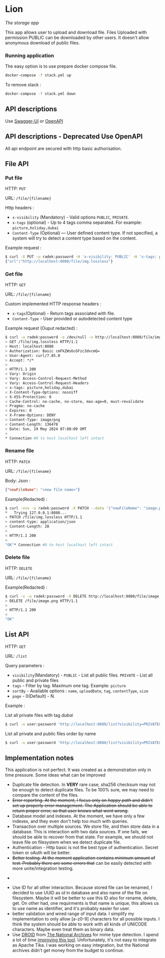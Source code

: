 # Lion
_The storage app_

This app allows user to upload and download file. Files Uploaded with permission PUBLIC can be downloaded by other users.
It doesn't allow anonymous download of public files.

### Running application

The easy option is to use prepare docker compose file.

```bash
docker-compose -f stack.yml up
```
To remove stack :

```bash
docker-compose -f stack.yml down
```

## API descriptions

Use [Swagger-UI](http://localhost:8080/swagger-ui/index.html) or 
[OpenAPI](http://localhost:8080/v3/api-docs)  

## API descriptions  - Deprecated Use OpenAPI

All api endpoint are secured with http basic authorisation.

## File API

### Put file

HTTP: `PUT`

URL: `/file/{filename}`

Http headers : 
 * `x-visibility` (Mandatory) - Valid options `PUBLIC`, `PRIVATE`.
 * `x-tags` (optional) - Up to 4 tags comma separated. For example: `picture,holiday,dubai`
 * `Content-Type` (Optional) — User defined content type. If not specified, a system will try to detect a content type based on the content.

Example request : 

```Bash
$ curl -X PUT -u radek:password -H 'x-visibility: PUBLIC' -H 'x-tags: picture,holiday,dubai' -T src/test/resources/img.lossless http://localhost:8080/file/img.lossless
{"url":"http://localhost:8080/file/img.lossless"}
```

### Get file

HTTP: `GET`

URL: `/file/{filename}`

Custom implemented HTTP response headers : 
* `x-tags`(Optional) - Return tags associated with file.
* `Content-Type` - User provided or autodetected content type

Example request (Ouput redacted) :

```Bash
$ curl -u radek:password -o /dev/null -v http://localhost:8080/file/img.lossless
> GET /file/img.lossless HTTP/1.1
> Host: localhost:8080
> Authorization: Basic cmFkZWs6cGFzc3dvcmQ=
> User-Agent: curl/7.85.0
> Accept: */*
>
< HTTP/1.1 200
< Vary: Origin
< Vary: Access-Control-Request-Method
< Vary: Access-Control-Request-Headers
< x-tags: picture,holiday,dubai
< X-Content-Type-Options: nosniff
< X-XSS-Protection: 0
< Cache-Control: no-cache, no-store, max-age=0, must-revalidate
< Pragma: no-cache
< Expires: 0
< X-Frame-Options: DENY
< Content-Type: image/png
< Content-Length: 136478
< Date: Sun, 19 May 2024 07:08:09 GMT
<
* Connection #0 to host localhost left intact
```
### Rename file

HTTP: `PATCH`

URL: `/file/{filename}`

Body: Json : 
```Json
{"newFileName": "<new file name>"}
```

Example(Redacted) : 
```bash
$ curl -vvv -u radek:password -X PATCH --data '{"newFileName": "image.png"}' -H "content-type: application/json" http://localhost:8080/file/img.lossless
*   Trying 127.0.0.1:8080...
> PATCH /file/img.lossless HTTP/1.1
> content-type: application/json
> Content-Length: 28
>
< HTTP/1.1 200
<
"OK"* Connection #0 to host localhost left intact
```
### Delete file

HTTP: `DELETE`

URL: `/file/{filename}`

Example(Redacted) : 
```bash
$ curl -v -u radek:password -X DELETE http://localhost:8080/file/image.png
> DELETE /file/image.png HTTP/1.1
>
< HTTP/1.1 200
<
"OK"
```
## List API

HTTP: `GET`

URL: `/list`

Query parameters : 
* `visibility`(Mandatory) - `PUBLIC` - List all public files. `PRIVATE` - List all public and private files
* `tags` - Filter by tag. Maximum one tag. Example: `picture`
* `sortBy` - Available options : `name`, `uploadDate`, `tag`, `contentType`, `size`
* `page` - 0(Default) - N. 

Example :

List all private files with tag _dubai_
```bash
$ curl -u user:password 'http://localhost:8080/list?visibility=PRIVATE&tags=dubai'
```

List all private and public files order by name
```bash
$ curl -u user:password 'http://localhost:8080/list?visibility=PRIVATE&sortBy=name&page=1'
```

## Implementation notes

This application is not perfect. It was created as a demonstration only in time pressure. Some ideas what can be improved 
* Duplicate file detection. In **VERY** rare case, sha256 checksum may not be enough to detect duplicate files. 
  To be 100% sure, we may need to compare the content of the files.
* ~~Error reporting. At the moment, I focus only on _happy path_ and didn't set up properly error management. 
  The Application should be able to return proper error, so that user knows what went wrong.~~
* Database model and indexes. At the moment, we have only a few indexes, and they even don't help too much with queries.
* Transaction over multiple sources. We store file, and then store data in a database. This is interaction with two data sources.
  If one fails, we should be able to recover from that state. For example, we should not leave file on filesystem when we detect duplicate file.
* Authentication - Http basic is not the best type of authentication. Secret token or oAuth will be better.
* ~~Better testing. At the moment application contains minimum amount of test. Probably there are some errors that~~ 
  can be easily detected with more unite/integration testing.
* ~~~Split between database model and presentation model. At the moment `list` endpoint return same data as we have in data.~~~
* Use ID for all other interaction. Because stored file can be renamed, I decided to use UUID as _id_ in database and also name of the file on filesystem.
  Maybe it will be better to use this ID also for rename, delete, get. On other had, one requirments is that name is unique,
  this allows us to use name as identifier, and it's probably easier for user.
* better validation and wired range of input data. I simplify my implementation to only allow [a-z0-9] characters for all possible inputs.
  I think the system should be able to work with all kinds of UNICODE characters. Maybe even treat them as binary data.
* Use [DROID](https://github.com/digital-preservation/droid) from [The National Archives](https://www.nationalarchives.gov.uk/) for mime type detection.
  I spend a lot of time [improving this tool](https://github.com/digital-preservation/droid/pulls?q=is%3Apr+author%3Arhubner). 
  Unfortunately, it's not easy to integrate as Apache Tika. I was working on easy integration, but the National archives didn't 
  get money from the budget to continue.
